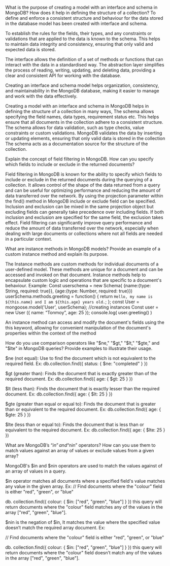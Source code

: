 What is the purpose of creating a model with an interface and schema in MongoDB? How does it help in defining the structure of a collection?
To define and enforce a consistent structure and behaviour for the data stored in the database model has been created with interface and schema. 

To establish the rules for the fields, their types, and any constraints or validations that are applied to the data is known to the schema. This helps to maintain data integrity and consistency, ensuring that only valid and expected data is stored.

The interface allows the definition of a set of methods or functions that can interact with the data in a standardised way. The abstraction layer simplifies the process of reading, writing, updating, and deleting data, providing a clear and consistent API for working with the database.

Creating an interface and schema model helps organization, consistency, and maintainability in the MongoDB database, making it easier to manage and work with the data effectively.

Creating a model with an interface and schema in MongoDB helps in defining the structure of a collection in many ways,
The schema allows specifying the field names, data types, requirement status etc. This helps ensure that all documents in the collection adhere to a consistent structure.
The schema allows for data validation, such as type checks, value constraints or custom validations. MongoDB validates the data by inserting or updating elements, ensuring that only valid data is stored in the collection
The schema acts as a documentation source for the structure of the collection.




Explain the concept of field filtering in MongoDB. How can you specify which fields to include or exclude in the returned documents?

Field filtering in MongoDB is known for the ability to specify which fields to include or exclude in the returned documents during the querying of a collection. It allows control of the shape of the data returned from a query and can be useful for optimizing performance and reducing the amount of data transferred over the network.
By using the projection parameter within the find() method in MongoDB include or exclude field can be specified. 
Inclusion and exclusion can be mixed in the same projection object but excluding fields can generally take precedence over including fields. 
If both inclusion and exclusion are specified for the same field, the exclusion takes effect.
Field filtering can significantly improve query performance and reduce the amount of data transferred over the network, especially when dealing with large documents or collections where not all fields are needed in a particular context.

What are instance methods in MongoDB models? Provide an example of a custom instance method and explain its purpose.
  
The Instance methods are custom methods for individual documents of a user-defined model. These methods are unique for a document and can be accessed and invoked on that document. Instance methods help to encapsulate custom logic and operations that are specific to a document's behaviour.
Example:
Const userschema = new Schema(
{name:{type: String, required: true}}, 
{age:{type: Number, required: true}})
userSchema.methods.greeting = function() { return `Hello, my name is ${this.name} and I am ${this.age} years old.`; };
const User = mongoose.model('User', userSchema);
//creating instances
Const user = new User ({ name: “Tonmoy”, age: 25 });
console.log( user.greeting() )

An instance method can access and modify the document's fields using the this keyword, allowing for convenient manipulation of the document's properties within the context of the method

How do you use comparison operators like "$ne," "$gt," "$lt," "$gte," and "$lte" in MongoDB queries? Provide examples to illustrate their usage.

$ne (not equal): Use to find the document which is not equivalent to the required field. 
	Ex: db.collection.find({ status: { $ne: "completed" } })

$gt (greater than): Finds the document that is exactly greater than of the required document.
Ex: db.collection.find({ age: { $gt: 25 } })

$lt (less than): Finds the document that is exactly lesser than the required document.
Ex: db.collection.find({ age: { $lt: 25 } })

$gte (greater than equal or equal to): Finds the document that is greater than or equivalent to the required document.
Ex: db.collection.find({ age: { $gte: 25 } })

$lte (less than or equal to): Finds the document that is less than or equivalent to the required document.
Ex: db.collection.find({ age: { $lte: 25 } })


What are MongoDB’s “$in” and “$nin” operators? How can you use them to match values against an array of values or exclude values from a given array?

MongoDB's $in and $nin operators are used to match the values against of an array of values in a query.

$in operator matches all documents where a specified field's value matches any value in the given array.
Ex: 
// Find documents where the "colour" field is either "red", "green", or "blue" 

db. collection.find({ colour: { $in: ["red", "green", "blue"] } })
this query will return documents where the "colour" field matches any of the values in the array ["red", "green", "blue"].

$nin is the negation of $in, It matches the value where the specified value doesn’t match the required array document.
Ex:

// Find documents where the "colour" field is either "red", "green", or "blue" 

db. collection.find({ colour: { $in: ["red", "green", "blue"] } })
this query will return documents where the "colour" field doesn’t match any of the values in the array ["red", "green", "blue"].
